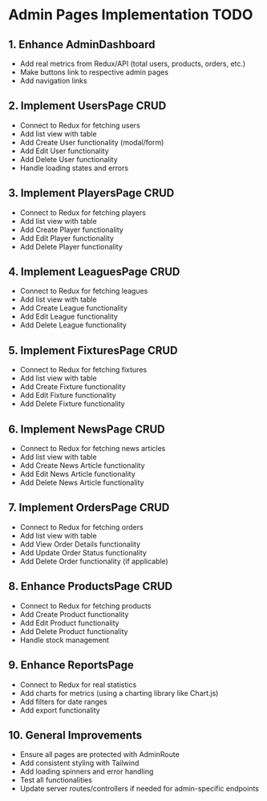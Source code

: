 # Admin Pages Implementation TODO

## 1. Enhance AdminDashboard
- Add real metrics from Redux/API (total users, products, orders, etc.)
- Make buttons link to respective admin pages
- Add navigation links

## 2. Implement UsersPage CRUD
- Connect to Redux for fetching users
- Add list view with table
- Add Create User functionality (modal/form)
- Add Edit User functionality
- Add Delete User functionality
- Handle loading states and errors

## 3. Implement PlayersPage CRUD
- Connect to Redux for fetching players
- Add list view with table
- Add Create Player functionality
- Add Edit Player functionality
- Add Delete Player functionality

## 4. Implement LeaguesPage CRUD
- Connect to Redux for fetching leagues
- Add list view with table
- Add Create League functionality
- Add Edit League functionality
- Add Delete League functionality

## 5. Implement FixturesPage CRUD
- Connect to Redux for fetching fixtures
- Add list view with table
- Add Create Fixture functionality
- Add Edit Fixture functionality
- Add Delete Fixture functionality

## 6. Implement NewsPage CRUD
- Connect to Redux for fetching news articles
- Add list view with table
- Add Create News Article functionality
- Add Edit News Article functionality
- Add Delete News Article functionality

## 7. Implement OrdersPage CRUD
- Connect to Redux for fetching orders
- Add list view with table
- Add View Order Details functionality
- Add Update Order Status functionality
- Add Delete Order functionality (if applicable)

## 8. Enhance ProductsPage CRUD
- Connect to Redux for fetching products
- Add Create Product functionality
- Add Edit Product functionality
- Add Delete Product functionality
- Handle stock management

## 9. Enhance ReportsPage
- Connect to Redux for real statistics
- Add charts for metrics (using a charting library like Chart.js)
- Add filters for date ranges
- Add export functionality

## 10. General Improvements
- Ensure all pages are protected with AdminRoute
- Add consistent styling with Tailwind
- Add loading spinners and error handling
- Test all functionalities
- Update server routes/controllers if needed for admin-specific endpoints
